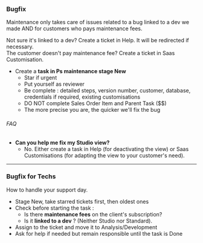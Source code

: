 ### Bugfix
Maintenance only takes care of issues related to a bug linked to a dev we made AND for customers who pays maintenance fees. 

Not sure it's linked to a dev? Create a ticket in Help. It will be redirected if necessary.  
The customer doesn't pay maintenance fee? Create a ticket in Saas Customisation. 

+ Create a **task in Ps maintenance stage New**
  + Star if urgent
  + Put yourself as reviewer
  + Be complete : detailed steps, version number, customer, database, credentials if required, existing customisations
  + DO NOT complete Sales Order Item and Parent Task ($$)
  + The more precise you are, the quicker we'll fix the bug


###### FAQ
+ **Can you help me fix my Studio view?** 
  + No. Either create a task in Help (for deactivating the view) or Saas Customisations (for adapting the view to your customer's need). 


----
### Bugfix for Techs
How to handle your support day.

+ Stage New, take starred tickets first, then oldest ones
+ Check before starting the task : 
  + Is there **maintenance fees** on the client's subscription? 
  + Is it **linked to a dev** ? (Neither Studio nor Standard).
+ Assign to the ticket and move it to Analysis/Development
+ Ask for help if needed but remain responsible until the task is Done
